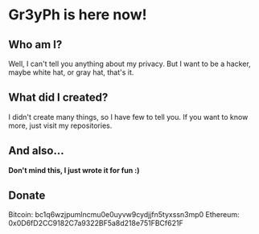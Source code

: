 # Gr3yPh is here now!

## Who am I?

Well, I can't tell you anything about my privacy. But I want to be a hacker, maybe white hat, or gray hat, that's it.

## What did I created?

I didn't create many things, so I have few to tell you. If you want to know more, just visit my repositories.

## And also...

**Don't mind this, I just wrote it for fun :)**

## Donate

Bitcoin: bc1q6wzjpumlncmu0e0uyvw9cydjjfn5tyxssn3mp0
Ethereum: 0x0D6fD2CC9182C7a9322BF5a8d218e751FBCf621F
